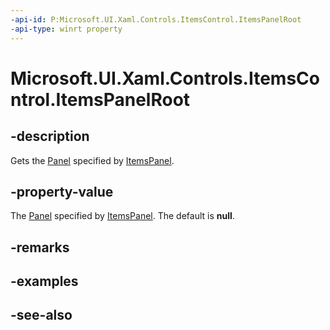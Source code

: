 ```yaml
---
-api-id: P:Microsoft.UI.Xaml.Controls.ItemsControl.ItemsPanelRoot
-api-type: winrt property
---
```


<!-- Property syntax
public Windows.UI.Xaml.Controls.Panel ItemsPanelRoot { get; }
-->

# Microsoft.UI.Xaml.Controls.ItemsControl.ItemsPanelRoot

## -description
Gets the [Panel](panel.md) specified by [ItemsPanel](itemscontrol_itemspanel.md).

## -property-value
The [Panel](panel.md) specified by [ItemsPanel](itemscontrol_itemspanel.md). The default is **null**.

## -remarks

## -examples

## -see-also
